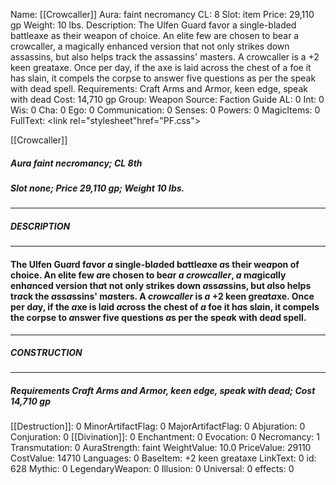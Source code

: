 Name: [[Crowcaller]]
Aura: faint necromancy
CL: 8
Slot: item
Price: 29,110 gp
Weight: 10 lbs.
Description: The Ulfen Guard favor a single-bladed battleaxe as their weapon of choice. An elite few are chosen to bear a crowcaller, a magically enhanced version that not only strikes down assassins, but also helps track the assassins' masters. A crowcaller is a +2 keen greataxe. Once per day, if the axe is laid across the chest of a foe it has slain, it compels the corpse to answer five questions as per the speak with dead spell.
Requirements: Craft Arms and Armor, keen edge, speak with dead
Cost: 14,710 gp
Group: Weapon
Source: Faction Guide
AL: 0
Int: 0
Wis: 0
Cha: 0
Ego: 0
Communication: 0
Senses: 0
Powers: 0
MagicItems: 0
FullText: <link rel="stylesheet"href="PF.css"><div class="heading"><p class="alignleft">[[Crowcaller]]</p><div style="clear: both;"></div></div><div><h5><b>Aura </b>faint necromancy; <b>CL </b>8th</h5><h5><b>Slot </b>none; <b>Price </b>29,110 gp; <b>Weight </b>10 lbs.</h5></div><hr/><div><h5><b>DESCRIPTION</b></h5></div><hr/><div><h4><p>The Ulfen Gu<i>a</i>rd f<i>a</i>vor <i>a</i> single-bl<i>a</i>ded b<i>a</i>ttle<i>a</i>xe <i>a</i>s their we<i>a</i>pon of choice. An elite few <i>a</i>re chosen to be<i>a</i>r <i>a</i> <i>crowc<i>a</i>ller</i>, <i>a</i> m<i>a</i>gic<i>a</i>lly enh<i>a</i>nced version th<i>a</i>t not only strikes down <i>a</i>ss<i>a</i>ssins, but <i>a</i>lso helps tr<i>a</i>ck the <i>a</i>ss<i>a</i>ssins' m<i>a</i>sters. A <i>crowc<i>a</i>ller</i> is <i>a</i> +2 keen gre<i>a</i>t<i>a</i>xe. Once per d<i>a</i>y, if the <i>a</i>xe is l<i>a</i>id <i>a</i>cross the chest of <i>a</i> foe it h<i>a</i>s sl<i>a</i>in, it compels the corpse to <i>a</i>nswer five questions <i>a</i>s per the spe<i>a</i>k with de<i>a</i>d spell.</p></h4></div><hr/><div><h5><b>CONSTRUCTION</b></h5></div><hr/><div><h5><b>Requirements </b>Craft Arms and Armor, <i>keen edge</i>, <i>speak with dead</i>; <b>Cost </b>14,710 gp</h5></div>
[[Destruction]]: 0
MinorArtifactFlag: 0
MajorArtifactFlag: 0
Abjuration: 0
Conjuration: 0
[[Divination]]: 0
Enchantment: 0
Evocation: 0
Necromancy: 1
Transmutation: 0
AuraStrength: faint
WeightValue: 10.0
PriceValue: 29110
CostValue: 14710
Languages: 0
BaseItem: +2 keen greataxe
LinkText: 0
id: 628
Mythic: 0
LegendaryWeapon: 0
Illusion: 0
Universal: 0
effects: 0
